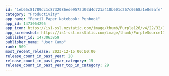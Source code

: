```yaml
---
id: "1eb65c81789dc1c8732086ede9572d93d4d721a418b601c267c0568a1e0e5afe"
category: "Productivity"
app_name: "Pencil Paper Notebook: Penbook"
app_id: 1473064295
app_icon: https://is1-ssl.mzstatic.com/image/thumb/Purple126/v4/22/32/13/22321315-799d-b31f-04be-fc5c1ed688f3/AppIcon-0-0-1x_U007emarketing-0-0-0-7-0-0-85-220.png/1024x1024bb.png
app_screenshot: https://is1-ssl.mzstatic.com/image/thumb/PurpleSource112/v4/1b/35/ce/1b35ce42-8df7-d7b6-01ea-75b3c8bf09f4/463ae2be-222a-4a3f-b592-77293dd512f8_1_-_Intro-6.5.png/1284x2778bb.png
publisher_id: 1473063859
publisher_name: "User Camp"
rank: 509
most_recent_release: 2023-12-15 00:00:00
release_count_in_past_year: 20
release_count_in_past_year_category: 15
release_count_in_past_year_top_in_category: 29
---
```

